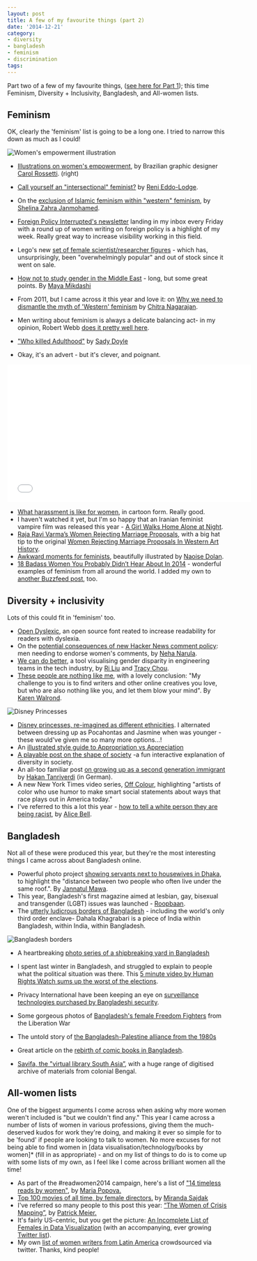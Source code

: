 ```yaml
---
layout: post
title: A few of my favourite things (part 2)
date: '2014-12-21'
category:
- diversity
- bangladesh
- feminism
- discrimination
tags:
---
```


Part two of a few of my favourite things, ([see here for Part 1](http://zararah.net/blog/2014/12/20/favourite-things-2014/)); this time Feminism, Diversity + Inclusivity, Bangladesh, and All-women lists.

<!--more-->

## Feminism 

OK, clearly the 'feminism' list is going to be a long one. I tried to narrow this down as much as I could!

<div class="pull-right"><img src="{{ site.url }}/assets/blog/2014/empowerment-illustration.png" class="img-responsive" alt="Women's empowerment illustration"></div>

* [Illustrations on women's empowerment](http://mic.com/articles/92651/18-empowering-illustrations-to-remind-everyone-who-s-really-in-charge-of-women-s-bodies), by Brazilian graphic designer [Carol Rossetti](https://www.facebook.com/carolrossettidesign/photos_stream?tab=photos_albums). (right)
* [Call yourself an "intersectional" feminist?](http://www.feministtimes.com/call-yourself-an-intersectional-feminist/) by [Reni Eddo-Lodge](http://renieddolodge.co.uk/).
* On the [exclusion of Islamic feminism within "western" feminism](http://www.telegraph.co.uk/women/womens-life/10702454/Islam-and-feminism-British-Muslim-women-dont-need-the-Wests-version-of-feminism-OK.html), by [Shelina Zahra Janmohamed](https://twitter.com/loveinheadscarf).
* [Foreign Policy Interrupted's newsletter](http://us3.campaign-archive1.com/home/?u=aa33697c972ec5a710463b61d&id=f1530ad4b3) landing in my inbox every Friday with a round up of women writing on foreign policy is a highlight of my week. Really great way to increase visibility working in this field.
* Lego's new [set of female scientist/researcher figures](http://shop.lego.com/en-US/Research-Institute-21110) - which has, unsurprisingly, been "overwhelmingly popular" and out of stock since it went on sale.
* [How not to study gender in the Middle East](http://www.jadaliyya.com/pages/index/4775/how-not-to-study-gender-in-the-middle-east) - long, but some great points. By [Maya Mikdashi](https://twitter.com/mayamikdashi)
* From 2011, but I came across it this year and love it: on [Why we need to dismantle the myth of 'Western' feminism](https://chitrasudhanagarajan.wordpress.com/2011/03/05/why-we-need-to-dismantle-the-myth-of-western-feminism/) by [Chitra Nagarajan](https://twitter.com/chitranagarajan).


* Men writing about feminism is always a delicate balancing act- in my opinion, Robert Webb [does it pretty well here](http://www.newstatesman.com/politics/2014/08/robert-webb-roll-roll-see-man-talking-about-feminism-what-could-possibly-go-wrong).
* ["Who killed Adulthood"](http://inthesetimes.com/article/17194/who_killed_adulthood) by [Sady Doyle](https://twitter.com/sadydoyle)
* Okay, it's an advert - but it's clever, and poignant.

<iframe width="560" height="315" src="//www.youtube.com/embed/XjJQBjWYDTs" frameborder="0" allowfullscreen></iframe>

* [What harassment is like for women](http://www.tickld.com/x/next-time-someone-says-women-arent-victims-of-harassment-show-them), in cartoon form. Really good.
* I haven't watched it yet, but I'm so happy that an Iranian feminist vampire film was released this year - [A Girl Walks Home Alone at Night](http://www.slate.com/blogs/browbeat/2014/10/28/a_girl_walks_home_alone_at_night_watch_the_trailer_for_an_iranian_vampire.html).
* [Raja Ravi Varma’s Women Rejecting Marriage Proposals](http://ravivarmaswomen.tumblr.com/), with a big hat tip to the original [Women Rejecting Marriage Proposals In Western Art History](http://the-toast.net/2014/11/06/women-rejecting-marriage-proposals-western-art-history/).
* [Awkward moments for feminists](http://www.buzzfeed.com/ailbhemalone/awkward-moments-for-feminists), beautifully illustrated by [Naoise Dolan](http://not-a-bene.tumblr.com/).
* [18 Badass Women You Probably Didn’t Hear About In 2014](http://www.buzzfeed.com/rossalynwarren/badass-women-alert#.ptx2MMdYle) - wonderful examples of feminism from all around the world. I added my own to [another Buzzfeed post](http://www.buzzfeed.com/zararah/24-fierce-acts-of-feminism-you-probably-didnt-hea-16n5q), too.

## Diversity + inclusivity 

Lots of this could fit in 'feminism' too.

* [Open Dyslexic](http://opendyslexic.org/), an open source font reated to increase readability for readers with dyslexia.
* On the [potential consequences of new Hacker News comment policy](http://transientneha.blogspot.de/2014/03/unintended-consequences.html): men needing to endorse women's comments, by [Neha Narula](http://transientneha.blogspot.de/p/about.html).
* [We can do better](https://do-better.herokuapp.com/), a tool visualising gender disparity in engineering teams in the tech industry, by [Ri Liu](https://twitter.com/riblah) and [Tracy Chou](https://twitter.com/triketora).
* [These people are nothing like me](http://www.chookooloonks.com/blog/these-people-are-nothing-like-me), with a lovely conclusion: "My challenge to you is to find writers and other online creatives you love, but who are also nothing like you, and let them blow your mind". By [Karen Walrond](http://www.chookooloonks.com/about/).

<div class="pull-right"><img src="{{ site.url }}/assets/blog/2014/disney-princesses.png" class="img-responsive" alt="Disney Princesses"></div>

* [Disney princesses, re-imagined as different ethnicities](http://www.boredpanda.com/disney-princess-race-reimagined-lettherebedoodles/). I alternated between dressing up as Pocahontas and Jasmine when was younger - these would've given me so many more options...! 
* An [illustrated style guide to Appropriation vs Appreciation](http://interruptmag.com/article/appropriation-vs-appreciation)
* [A playable post on the shape of society](http://ncase.me/polygons/) -a fun interactive explanation of diversity in society.
* An all-too familiar post [on growing up as a second generation immigrant](http://kleinerdrei.org/2014/10/bruchreif/) by [Hakan Tanriverdi](https://twitter.com/hakantee) (in German).
* A new New York Times video series, [Off Colour](http://www.nytimes.com/2014/10/28/arts/off-color-hari-kondabolu-video-series-.html?_r=0), highlighting "artists of color who use humor to make smart social statements about ways that race plays out in America today."
* I've referred to this a lot this year - [how to tell a white person they are being racist](http://www.newleftproject.org/index.php/site/article_comments/how_to_tell_a_white_person_they_are_being_racist), by [Alice Bell](https://twitter.com/alicebell).

## Bangladesh

Not all of these were produced this year, but they're the most interesting things I came across about Bangladesh online. 

* Powerful photo project [showing servants next to housewives in Dhaka](http://www.vocativ.com/culture/photos/masters-servants-south-asia-9-questions-jannatul-mawa/), to highlight the "distance between two people who often live under the same roof.". By [Jannatul Mawa](http://mawaspace.wordpress.com/profile/about-me/).
* This year, Bangladesh's first magazine aimed at lesbian, gay, bisexual and transgender (LGBT) issues was launched - [Roopbaan](http://www.dhakatribune.com/arts-amp-culture/2014/jan/20/first-ever-lgbt-magazine-launched).
* The [utterly ludicrous borders of Bangladesh](http://www.courrierinternational.com/files/2014/hebdos/1253/1253-infographie.jpg) - including the world's only third order enclave- Dahala Khagrabari is a piece of India within Bangladesh, within India, within Bangladesh. 

<img src="{{ site.url }}/assets/blog/2014/bangladesh-borders.png" class="img-responsive" alt="Bangladesh borders">

* A heartbreaking [photo series of a shipbreaking yard in Bangladesh](http://ngm.nationalgeographic.com/2014/05/shipbreakers/hettwer-photography) 
* I spent last winter in Bangladesh, and struggled to explain to people what the political situation was there. This [5 minute video by Human Rights Watch sums up the worst of the elections](https://www.youtube.com/watch?v=Np0VRghHJa4).
* Privacy International have been keeping an eye on [surveillance technologies purchased by Bangladeshi security](https://www.privacyinternational.org/blog/who-is-selling-surveillance-equipment-to-a-notorious-bangladeshi-security-agency).
* Some gorgeous photos of [Bangladesh's female Freedom Fighters](http://asiasociety.org/blog/asia/interview-elizabeth-herman-bangladeshs-female-freedom-fighters-photos#4) from the Liberation War 
* The untold story of [the Bangladesh-Palestine alliance from the 1980s](http://english.al-akhbar.com/content/remembering-past-bangladeshi-fighters-palestine-1980s)


* Great article on the [rebirth of comic books in Bangladesh](http://indianquarterly.com/graphic-content/).
* [Savifa, the "virtual library South Asia”](http://savifa.uni-hd.de/thematicportals/periodicals/overview.html), with a huge range of digitised archive of materials from colonial Bengal.

## All-women lists

One of the biggest arguments I come across when asking why more women weren't included is "but we couldn't find any." This year I came across a number of lists of women in various professions, giving them the much-deserved kudos for work they're doing, and making it ever so simple for to be 'found' if people are looking to talk to women. No more excuses for not being able to find women in [data visualisation/technology/books by women]* (fill in as appropriate) - and on my list of things to do is to come up with some lists of my own, as I feel like I come across brilliant women all the time! 

* As part of the #readwomen2014 campaign, here's a list of ["14 timeless reads by women"](http://explore.noodle.com/post/74075385859/in-honor-of-readwomen2014-an-effort-to-equalize), by [Maria Popova.](http://www.brainpickings.org/index.php/about/)
* [Top 100 movies of all time, by female directors.](http://scriptchix.com/2014/02/top-100-movies-of-all-time-by-female-directors/) by [Miranda Sajdak](http://scriptchix.com/author/adminm/)
* I've referred so many people to this post this year: [“The Women of Crisis Mapping”](http://irevolution.net/2013/03/05/women-of-crisis-mapping/), by [Patrick Meier.](https://twitter.com/PatrickMeier)
* It's fairly US-centric, but you get the picture: [An Incomplete List of Females in Data Visualization](http://stephanieevergreen.com/females-in-dataviz/) (with an accompanying, ever growing [Twitter list](https://twitter.com/evergreendata/lists/females-in-dataviz/members)).
* My own [list of women writers from Latin America](http://zararah.net/blog/2014/11/14/latin-american-women-writers/) crowdsourced via twitter. Thanks, kind people!


